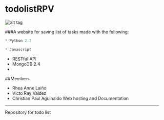 
# todolistRPV
![alt tag](https://thetomatos.com/wp-content/uploads/2016/05/to-do-list-clipart-2.jpg)

###A website for saving list of tasks made with the following:
```python
* Python 2.7
```
```javascript
* Javascript
```
* RESTful API
* MongoDB 2.4
*

##Members
- Rhea Anne Laiño
- Victo Ray Valdez
- Christian Paul Aguinaldo
 Web hosting and Documentation

----------------------------------
Repository for todo list 
